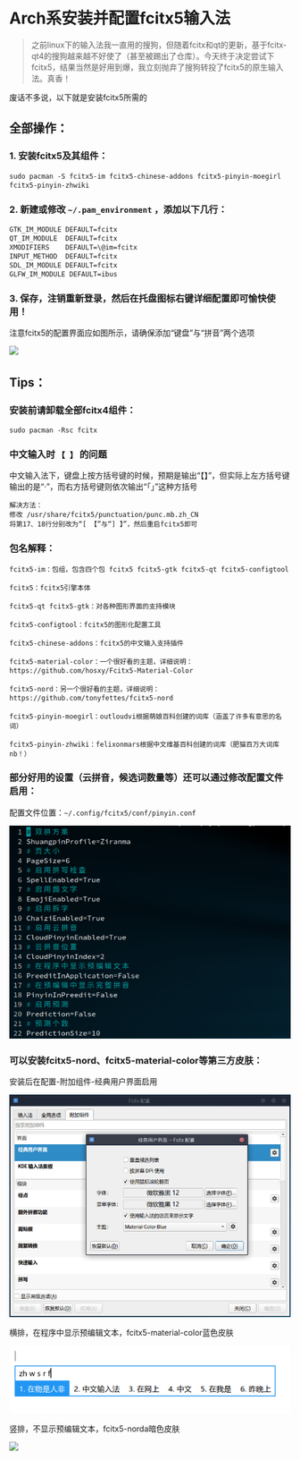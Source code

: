 # Arch系安装并配置fcitx5输入法

> ​		之前linux下的输入法我一直用的搜狗，但随着fcitx和qt的更新，基于fcitx-qt4的搜狗越来越不好使了（甚至被踢出了仓库）。今天终于决定尝试下fcitx5，结果当然是好用到爆，我立刻抛弃了搜狗转投了fcitx5的原生输入法。真香！

废话不多说，以下就是安装fcitx5所需的
## 全部操作：

### 1. 安装fcitx5及其组件：

```shell
sudo pacman -S fcitx5-im fcitx5-chinese-addons fcitx5-pinyin-moegirl fcitx5-pinyin-zhwiki
```

### 2. 新建或修改 `~/.pam_environment` ，添加以下几行：

```shell
GTK_IM_MODULE DEFAULT=fcitx
QT_IM_MODULE  DEFAULT=fcitx
XMODIFIERS    DEFAULT=\@im=fcitx
INPUT_METHOD  DEFAULT=fcitx
SDL_IM_MODULE DEFAULT=fcitx
GLFW_IM_MODULE DEFAULT=ibus
```

### 3. 保存，注销重新登录，然后在托盘图标右键详细配置即可愉快使用！

注意fcitx5的配置界面应如图所示，请确保添加“键盘”与“拼音”两个选项

![](https://ayatale.coding.net/p/picbed/d/file/git/raw/master/ca9c1c397eca53ae62388cf59abd5c3a7db059ea817fcdb0a339a37cfb398483.png)  


## Tips：

### 安装前请卸载全部fcitx4组件：

```shell
sudo pacman -Rsc fcitx
```

### 中文输入时 `【 】` 的问题 
中文输入法下，键盘上按方括号键的时候，预期是输出“【】”，但实际上左方括号键输出的是“·”，而右方括号键则依次输出“「」”这种方括号 

    解决方法：
    修改 /usr/share/fcitx5/punctuation/punc.mb.zh_CN
    将第17、18行分别改为“[ 【”与“] 】”，然后重启fcitx5即可


### 包名解释：

    fcitx5-im：包组，包含四个包 fcitx5 fcitx5-gtk fcitx5-qt fcitx5-configtool

    fcitx5：fcitx5引擎本体

    fcitx5-qt fcitx5-gtk：对各种图形界面的支持模块

    fcitx5-configtool：fcitx5的图形化配置工具

    fcitx5-chinese-addons：fcitx5的中文输入支持插件

    fcitx5-material-color：一个很好看的主题，详细说明：https://github.com/hosxy/Fcitx5-Material-Color

    fcitx5-nord：另一个很好看的主题，详细说明：https://github.com/tonyfettes/fcitx5-nord

    fcitx5-pinyin-moegirl：outloudvi根据萌娘百科创建的词库（涵盖了许多有意思的名词）

    fcitx5-pinyin-zhwiki：felixonmars根据中文维基百科创建的词库（肥猫百万大词库nb！）

### 部分好用的设置（云拼音，候选词数量等）还可以通过修改配置文件启用：

配置文件位置：`~/.config/fcitx5/conf/pinyin.conf `

![](/pic/2.2.png)

### 可以安装fcitx5-nord、fcitx5-material-color等第三方皮肤：

安装后在配置-附加组件-经典用户界面启用

![](/pic/2.3.png)

横排，在程序中显示预编辑文本，fcitx5-material-color蓝色皮肤

![](/pic/2.1.png)

竖排，不显示预编辑文本，fcitx5-norda暗色皮肤

![](https://ayatale.coding.net/p/picbed/d/file/git/raw/master/4e5366c1487fb2eb1067429ba6719049902c2d272d2f9ed8e1bd693d98d333e8.png)  
